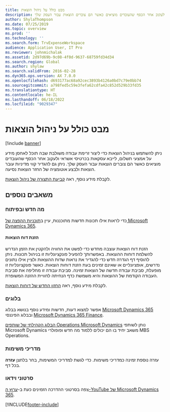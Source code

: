 ```yaml
---
title: מבט כולל על ניהול הוצאות
description: מאמר זה מספק מידע כללי על ניהול הוצאות וקישורים למשאבים נוספים. ניתן להשתמש בניהול הוצאות כדי ליצור זרימת עבודה משולבת שבה תוכל לאחסן מידע על אמצעי תשלום, לייבא עסקאות בכרטיסי אשראי ולעקוב אחר הכסף שהעובדים מוציאים כאשר הם צוברים הוצאות עבור העסק שלך.
author: ShylaThompson
ms.date: 07/25/2019
ms.topic: overview
ms.prod: ''
ms.technology: ''
ms.search.form: TrvExpenseWorkspace
audience: Application User, IT Pro
ms.reviewer: johnmichalak
ms.assetid: 2d97d69b-9c08-4f0d-9637-68759fd34d34
ms.search.region: Global
ms.author: shylaw
ms.search.validFrom: 2016-02-28
ms.dyn365.ops.version: AX 7.0.0
ms.openlocfilehash: d693177ac68a92cec3893b4126a0bd7c79e0bb74
ms.sourcegitcommit: a798fed5c59e3fefa62cdfa42c852d529b33fd35
ms.translationtype: HT
ms.contentlocale: he-IL
ms.lasthandoff: 06/18/2022
ms.locfileid: "9029347"
---
```

# <a name="expense-management-overview"></a>מבט כולל על ניהול הוצאות

[!include [banner](../includes/banner.md)]

ניתן להשתמש בניהול הוצאות כדי ליצור זרימת עבודה משולבת שבה תוכל לאחסן מידע על אמצעי תשלום, לייבא עסקאות בכרטיסי אשראי ולעקוב אחר הכסף שהעובדים מוציאים כאשר הם צוברים הוצאות עבור העסק שלך. ניתן גם להגדיר קווי מדיניות עובר הוצאות ולבצע אוטומציה של החזר הוצאות נסיעה.

לקבלת מידע נוסף, ראה [קביעת התצורה של ניהול הוצאות](plan-expense-management.md).

## <a name="additional-resources"></a>משאבים נוספים

### <a name="whats-new-and-in-development"></a>מה חדש ובפיתוח

כדי לראות אילו תכונות חדשות מתוכננות, עיין ב[תוכניות ההפצה של Microsoft Dynamics 365](/dynamics365/release-plans/).

#### <a name="expense-report-entry"></a>הזנת דוח הוצאות

הזנת דוח הוצאות עוצבה מחדש כדי לפשט את החוויה ולהקטין את הזמן הנדרש להשלמת דוחות ההוצאות. באפשרותך להפעיל פונקציונליות זו בניהול תכונות. ניתן להוסיף דף הגדרה חדש כדי להגדיר את נראות שדות ההוצאות ולציין אילו נתונים נדרשים, אופציונליים או שאינם זמינים בעת הזנת דוחות הוצאות. כאשר פונקציונליות זו מופעלת, סביבת עבודה חדשה של הוצאות זמינה. סביבת עבודה זו מחליפה את סביבת העבודה הקודמת של ההוצאות והיא משמשת כדף הנחיתה לחוויית ההזנה המשופרת.

לקבלת מידע נוסף, ראה [החזון החדש של דוחות הוצאות](ExpenseWorkspaceNew.md).

### <a name="blogs"></a>בלוגים

אפשר למצוא דעות, חדשות ומידע נוסף בנושא בבלוג [Microsoft Dynamics 365](https://community.dynamics.com/b/msftdynamicsblog?c=Enterprise) ובבלוג הפיננסי [Microsoft Dynamics 365 Finance](https://community.dynamics.com/365/financeandoperations/b/financials).

[הבלוג הקהילתי של שותפים Operations Microsoft Dynamics](https://community.dynamics.com/partner/b/operationspartnercommunityblog) נותן לשותפי Microsoft Dynamics משאב יחיד בו הם יכולים ללמוד מה חדש ופופולרי MBS Operations.

### <a name="task-guides"></a>מדריכי משימות

עזרה נוספת זמינה כמדריכי משימות. כדי לגשת למדריכי המשימות, בחר בלחצן **עזרה** בכל דף.

### <a name="videos"></a>סרטוני וידאו

צפה בסרטוני ההדרכה הזמינים כעת ב-[ערוץ ה-YouTube של Microsoft Dynamics 365](https://www.youtube.com/channel/UCJGCg4rB3QSs8y_1FquelBQ).


[!INCLUDE[footer-include](../includes/footer-banner.md)]